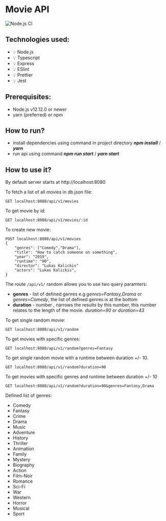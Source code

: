 # Movie API
![Node.js CI](https://github.com/unm4sked/MovieAPI-express/workflows/Node.js%20CI/badge.svg)

## Technologies used:

-   :bulb: Node.js
-   :bulb: Typescript
-   :bulb: Express
-   :bulb: ESlint
-   :bulb: Prettier
-   :bulb: Jest

## Prerequisites:
- Node.js v12.12.0 or newer
- yarn (preferred) or npm

## How to run?

- install dependencies using command in project directory ***npm install*** / ***yarn***
- run api using command ***npm run start*** / ***yarn start***


## How to use it?

By default server starts at http://localhost:8080

To fetch a list of all movies in db.json file:
```
GET localhost:8080/api/v1/movies   
```

To get movie by id:
```
GET localhost:8080/api/v1/movies/:id 
```

To create new movie:
```
POST localhost:8080/api/v1/movies
{
    "genres": ["Comedy","Drama"],
    "title": "How to catch someone on something",
    "year": "2019",
    "runtime": "90",
    "director": "Lukas Kalickis"
    "actors": "Lukas Kalickis",
}
```

The route ```/api/v1/``` random allows you to use two query paramters:
- **genres** - list of defined genres e.g *genres=Fantasy,Drama* or *genres=Comedy*, the list of defined genres is at the bottom
- **duration** - number , narrows the results by this number, this number relates to the length of the movie.   *duration=90* or *duration=43*

To get single random movie:
```
GET localhost:8080/api/v1/random
```

To get movies with specific genres:
```
GET localhost:8080/api/v1/random?genres=Fantasy
```

To get single random movie with a runtime between duration +/- 10.
```
GET localhost:8080/api/v1/random?duration=90
```

To get movies with specific genres and runtime between duration +/- 10
```
GET localhost:8080/api/v1/random?duration=90&genres=Fantasy,Drama
```



Defined list of genres: 
- Comedy
- Fantasy
- Crime
- Drama
- Music
- Adventure
- History
- Thriller
- Animation
- Family
- Mystery
- Biography
- Action
- Film-Noir
- Romance
- Sci-Fi
- War
- Western
- Horror
- Musical
- Sport